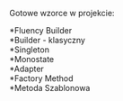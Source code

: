 Gotowe wzorce w projekcie:

*Fluency Builder</br>
*Builder - klasyczny</br>
*Singleton</br>
*Monostate</br>
*Adapter</br>
*Factory Method</br>
*Metoda Szablonowa</br>

